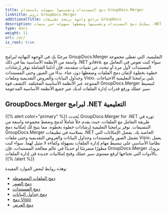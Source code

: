 ```yaml
---
title: دمج المستندات وتقسيمها بسهولة باستخدام GroupDocs.Merger
linktitle: دروس GroupDocs.Merger
additionalTitle: مراجع واجهة برمجة تطبيقات GroupDocs
description: يمكنك دمج المستندات وتقسيمها وضغطها بسهولة عبر منصات .NET وJava من خلال برامجنا التعليمية المتخصصة على GroupDocs.Merger. فتح إدارة الملفات بسلاسة!
type: docs
weight: 11
url: /ar/
is_root: true
---
```


مرحبًا بك في الوجهة النهائية لبرامج GroupDocs.Merger التعليمية، التي تغطي مجموعة واسعة من الأنظمة الأساسية بما في ذلك .NET وJava. سواء كنت تغوص في التعامل مع المستندات لأول مرة أو تبحث عن تقنيات متقدمة، فإن أدلتنا الشاملة توفر إرشادات خطوة بخطوة لإتقان دمج الملفات وضغطها دون عناء. بدءًا من الصور وحتى المستندات وجداول البيانات والعروض التقديمية وملفات Visio، تلبي برامجنا التعليمية الاحتياجات المتنوعة عبر الأنظمة الأساسية المختلفة. اكتشف قوة GroupDocs.Merger لتبسيط سير عملك ورفع قدرات إدارة الملفات لديك عبر جميع الأنظمة الأساسية المدعومة.

## GroupDocs.Merger لبرامج .NET التعليمية
{{% alert color="primary" %}}
يُحدث GroupDocs.Merger for .NET ثورة في طريقة التعامل مع الملفات، حيث يقدم حلاً شاملاً لدمج وضغط مجموعة واسعة من التنسيقات. توفر برامجنا التعليمية إرشادات خطوة بخطوة، مما يتيح لك إمكانية دمج GroupDocs.Merger بسلاسة في تطبيقات .NET الخاصة بك. بفضل الإمكانات التي تشمل الصور والمستندات وجداول البيانات والعروض التقديمية وحتى ملفات Visio، يعمل نظامنا الأساسي على تبسيط مهام إدارة الملفات بسهولة وكفاءة لا مثيل لهما. سواء كنت مطورًا متمرسًا أو جديدًا في عالم معالجة المستندات، فإن GroupDocs.Merger يزودك بالأدوات التي تحتاجها لرفع مستوى سير عملك وفتح إمكانيات جديدة في إدارة الملفات.
{{% /alert %}}

وهذه روابط لبعض الموارد المفيدة:
 
- [دمج الملفات المضغوطة](./net/merge-compress-files/)
- [دمج الصور](./net/image-merging/)
- [دمج المستندات](./net/document-merging/)
- [دمج جداول البيانات](./net/spreadsheet-merging/)
- [دمج Visio](./net/visio-merging/)
- [دمج العرض](./net/presentation-merging/)




